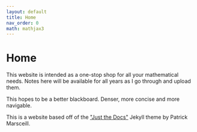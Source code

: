 ```yaml
---
layout: default
title: Home
nav_order: 0
math: mathjax3
---
```


# Home

This website is intended as a one-stop shop for all your mathematical needs. Notes here will be available for all years as I go through and upload them.

This hopes to be a better blackboard. Denser, more concise and more navigable.

This is a website based off of the ["Just the Docs"](https://github.com/pmarsceill/just-the-docs) Jekyll theme by Patrick Marsceill.


